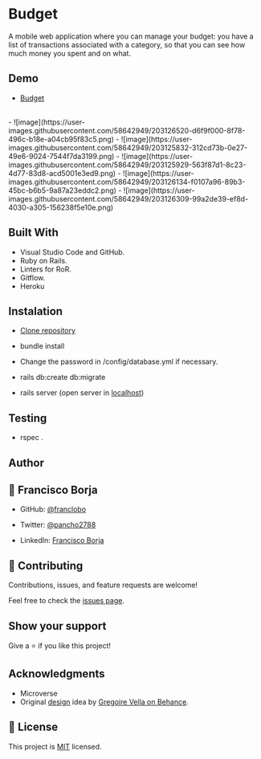 # Budget

A mobile web application where you can manage your budget: you have a list of transactions associated with a category, so that you can see how much money you spent and on what.

## Demo

- [Budget](https://budget-2024-44f4924cb6b3.herokuapp.com/)
<br />
- ![image](https://user-images.githubusercontent.com/58642949/203126520-d6f9f000-8f78-496c-b18e-a04cb95f83c5.png)
- ![image](https://user-images.githubusercontent.com/58642949/203125832-312cd73b-0e27-49e6-9024-7544f7da3199.png)
- ![image](https://user-images.githubusercontent.com/58642949/203125929-563f87d1-8c23-4d77-83d8-acd5001e3ed9.png)
- ![image](https://user-images.githubusercontent.com/58642949/203126134-f0107a96-89b3-45bc-b6b5-9a87a23eddc2.png)
- ![image](https://user-images.githubusercontent.com/58642949/203126309-99a2de39-ef8d-4030-a305-156238f5e10e.png)


## Built With

- Visual Studio Code and GitHub.
- Ruby on Rails.
- Linters for RoR.
- Gitflow.
- Heroku

## Instalation

- [Clone repository](git@github.com:franclobo/Budget.git)

- bundle install

- Change the password in /config/database.yml if necessary.

- rails db:create db:migrate

- rails server (open server in [localhost](http://localhost:3000/))

## Testing

- rspec .

## Author

## 👤 Francisco Borja

- GitHub: [@franclobo](https://github.com/franclobo)

- Twitter: [@pancho2788](https://twitter.com/Pancho2788)

- LinkedIn: [Francisco Borja](https://www.linkedin.com/in/francisco-borja-lobato/)

## 🤝 Contributing

Contributions, issues, and feature requests are welcome!

Feel free to check the [issues page](../../issues/).

## Show your support

Give a ⭐️ if you like this project!

## Acknowledgments

- Microverse
- Original [design](https://www.behance.net/gallery/19759151/Snapscan-iOs-design-and-branding?tracking_source=) idea by [Gregoire Vella on Behance](https://www.behance.net/gregoirevella).

## 📝 License

This project is [MIT](./LICENSE) licensed.
